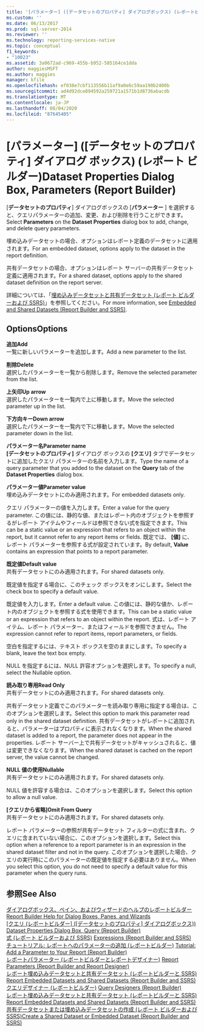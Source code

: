 ```yaml
---
title: '[パラメーター] ([データセットのプロパティ] ダイアログボックス) (レポートビルダー) |Microsoft Docs'
ms.custom: ''
ms.date: 06/13/2017
ms.prod: sql-server-2014
ms.reviewer: ''
ms.technology: reporting-services-native
ms.topic: conceptual
f1_keywords:
- "10023"
ms.assetid: 3a0672ad-c969-455b-b952-585164ce1dda
author: maggiesMSFT
ms.author: maggies
manager: kfile
ms.openlocfilehash: ef038e7cbf113556b11af9a0e6c59aa190b2400b
ms.sourcegitcommit: ad4d92dce894592a259721a1571b1d8736abacdb
ms.translationtype: MT
ms.contentlocale: ja-JP
ms.lasthandoff: 08/04/2020
ms.locfileid: "87645405"
---
```

# <a name="dataset-properties-dialog-box-parameters-report-builder"></a><span data-ttu-id="944f3-102">[パラメーター] ([データセットのプロパティ] ダイアログ ボックス) (レポート ビルダー)</span><span class="sxs-lookup"><span data-stu-id="944f3-102">Dataset Properties Dialog Box, Parameters (Report Builder)</span></span>
  <span data-ttu-id="944f3-103">[**データセットのプロパティ**] ダイアログボックスの [**パラメーター** ] を選択すると、クエリパラメーターの追加、変更、および削除を行うことができます。</span><span class="sxs-lookup"><span data-stu-id="944f3-103">Select **Parameters** on the **Dataset Properties** dialog box to add, change, and delete query parameters.</span></span>  
  
 <span data-ttu-id="944f3-104">埋め込みデータセットの場合、オプションはレポート定義のデータセットに適用されます。</span><span class="sxs-lookup"><span data-stu-id="944f3-104">For an embedded dataset, options apply to the dataset in the report definition.</span></span>  
  
 <span data-ttu-id="944f3-105">共有データセットの場合、オプションはレポート サーバーの共有データセット定義に適用されます。</span><span class="sxs-lookup"><span data-stu-id="944f3-105">For a shared dataset, options apply to the shared dataset definition on the report server.</span></span>  
  
 <span data-ttu-id="944f3-106">詳細については、「[埋め込みデータセットと共有データセット &#40;レポート ビルダーおよび SSRS&#41;](report-data/embedded-and-shared-datasets-report-builder-and-ssrs.md)」を参照してください。</span><span class="sxs-lookup"><span data-stu-id="944f3-106">For more information, see [Embedded and Shared Datasets &#40;Report Builder and SSRS&#41;](report-data/embedded-and-shared-datasets-report-builder-and-ssrs.md).</span></span>  
  
## <a name="options"></a><span data-ttu-id="944f3-107">Options</span><span class="sxs-lookup"><span data-stu-id="944f3-107">Options</span></span>  
 <span data-ttu-id="944f3-108">**追加**</span><span class="sxs-lookup"><span data-stu-id="944f3-108">**Add**</span></span>  
 <span data-ttu-id="944f3-109">一覧に新しいパラメーターを追加します。</span><span class="sxs-lookup"><span data-stu-id="944f3-109">Add a new parameter to the list.</span></span>  
  
 <span data-ttu-id="944f3-110">**削除**</span><span class="sxs-lookup"><span data-stu-id="944f3-110">**Delete**</span></span>  
 <span data-ttu-id="944f3-111">選択したパラメーターを一覧から削除します。</span><span class="sxs-lookup"><span data-stu-id="944f3-111">Remove the selected parameter from the list.</span></span>  
  
 <span data-ttu-id="944f3-112">**上矢印**</span><span class="sxs-lookup"><span data-stu-id="944f3-112">**Up arrow**</span></span>  
 <span data-ttu-id="944f3-113">選択したパラメーターを一覧内で上に移動します。</span><span class="sxs-lookup"><span data-stu-id="944f3-113">Move the selected parameter up in the list.</span></span>  
  
 <span data-ttu-id="944f3-114">**下方向キー**</span><span class="sxs-lookup"><span data-stu-id="944f3-114">**Down arrow**</span></span>  
 <span data-ttu-id="944f3-115">選択したパラメーターを一覧内で下に移動します。</span><span class="sxs-lookup"><span data-stu-id="944f3-115">Move the selected parameter down in the list.</span></span>  
  
 <span data-ttu-id="944f3-116">**パラメーター名**</span><span class="sxs-lookup"><span data-stu-id="944f3-116">**Parameter name**</span></span>  
 <span data-ttu-id="944f3-117">**[データセットのプロパティ]** ダイアログ ボックスの **[クエリ]** タブでデータセットに追加したクエリ パラメーターの名前を入力します。</span><span class="sxs-lookup"><span data-stu-id="944f3-117">Type the name of a query parameter that you added to the dataset on the **Query** tab of the **Dataset Properties** dialog box.</span></span>  
  
 <span data-ttu-id="944f3-118">**パラメーター値**</span><span class="sxs-lookup"><span data-stu-id="944f3-118">**Parameter value**</span></span>  
 <span data-ttu-id="944f3-119">埋め込みデータセットにのみ適用されます。</span><span class="sxs-lookup"><span data-stu-id="944f3-119">For embedded datasets only.</span></span>  
  
 <span data-ttu-id="944f3-120">クエリ パラメーターの値を入力します。</span><span class="sxs-lookup"><span data-stu-id="944f3-120">Enter a value for the query parameter.</span></span> <span data-ttu-id="944f3-121">この値には、静的な値、またはレポート内のオブジェクトを参照するがレポート アイテムやフィールドは参照できない式を指定できます。</span><span class="sxs-lookup"><span data-stu-id="944f3-121">This can be a static value or an expression that refers to an object within the report, but it cannot refer to any report items or fields.</span></span> <span data-ttu-id="944f3-122">既定では、 **[値]** に、レポート パラメーターを参照する式が設定されています。</span><span class="sxs-lookup"><span data-stu-id="944f3-122">By default, **Value** contains an expression that points to a report parameter.</span></span>  
  
 <span data-ttu-id="944f3-123">**既定値**</span><span class="sxs-lookup"><span data-stu-id="944f3-123">**Default value**</span></span>  
 <span data-ttu-id="944f3-124">共有データセットにのみ適用されます。</span><span class="sxs-lookup"><span data-stu-id="944f3-124">For shared datasets only.</span></span>  
  
 <span data-ttu-id="944f3-125">既定値を指定する場合に、このチェック ボックスをオンにします。</span><span class="sxs-lookup"><span data-stu-id="944f3-125">Select the check box to specify a default value.</span></span>  
  
 <span data-ttu-id="944f3-126">既定値を入力します。</span><span class="sxs-lookup"><span data-stu-id="944f3-126">Enter a default value.</span></span> <span data-ttu-id="944f3-127">この値には、静的な値か、レポート内のオブジェクトを参照する式を使用できます。</span><span class="sxs-lookup"><span data-stu-id="944f3-127">This can be a static value or an expression that refers to an object within the report.</span></span> <span data-ttu-id="944f3-128">式は、レポート アイテム、レポート パラメーター、またはフィールドを参照できません。</span><span class="sxs-lookup"><span data-stu-id="944f3-128">The expression cannot refer to report items, report parameters, or fields.</span></span>  
  
 <span data-ttu-id="944f3-129">空白を指定するには、テキスト ボックスを空のままにします。</span><span class="sxs-lookup"><span data-stu-id="944f3-129">To specify a blank, leave the text box empty.</span></span>  
  
 <span data-ttu-id="944f3-130">NULL を指定するには、NULL 許容オプションを選択します。</span><span class="sxs-lookup"><span data-stu-id="944f3-130">To specify a null, select the Nullable option.</span></span>  
  
 <span data-ttu-id="944f3-131">**読み取り専用**</span><span class="sxs-lookup"><span data-stu-id="944f3-131">**Read Only**</span></span>  
 <span data-ttu-id="944f3-132">共有データセットにのみ適用されます。</span><span class="sxs-lookup"><span data-stu-id="944f3-132">For shared datasets only.</span></span>  
  
 <span data-ttu-id="944f3-133">共有データセット定義でこのパラメーターを読み取り専用に指定する場合は、このオプションを選択します。</span><span class="sxs-lookup"><span data-stu-id="944f3-133">Select this option to mark this parameter read only in the shared dataset definition.</span></span> <span data-ttu-id="944f3-134">共有データセットがレポートに追加されると、パラメーターはプロパティに表示されなくなります。</span><span class="sxs-lookup"><span data-stu-id="944f3-134">When the shared dataset is added to a report, the parameter does not appear in the properties.</span></span> <span data-ttu-id="944f3-135">レポート サーバー上で共有データセットがキャッシュされると、値は変更できなくなります。</span><span class="sxs-lookup"><span data-stu-id="944f3-135">When the shared dataset is cached on the report server, the value cannot be changed.</span></span>  
  
 <span data-ttu-id="944f3-136">**NULL 値の使用**</span><span class="sxs-lookup"><span data-stu-id="944f3-136">**Nullable**</span></span>  
 <span data-ttu-id="944f3-137">共有データセットにのみ適用されます。</span><span class="sxs-lookup"><span data-stu-id="944f3-137">For shared datasets only.</span></span>  
  
 <span data-ttu-id="944f3-138">NULL 値を許容する場合は、このオプションを選択します。</span><span class="sxs-lookup"><span data-stu-id="944f3-138">Select this option to allow a null value.</span></span>  
  
 <span data-ttu-id="944f3-139">**[クエリから省略]**</span><span class="sxs-lookup"><span data-stu-id="944f3-139">**Omit From Query**</span></span>  
 <span data-ttu-id="944f3-140">共有データセットにのみ適用されます。</span><span class="sxs-lookup"><span data-stu-id="944f3-140">For shared datasets only.</span></span>  
  
 <span data-ttu-id="944f3-141">レポート パラメーターの参照が共有データセット フィルターの式に含まれ、クエリに含まれていない場合に、このオプションを選択します。</span><span class="sxs-lookup"><span data-stu-id="944f3-141">Select this option when a reference to a report parameter is in an expression in the shared dataset filter and not in the query.</span></span> <span data-ttu-id="944f3-142">このオプションを選択した場合、クエリの実行時にこのパラメーターの既定値を指定する必要はありません。</span><span class="sxs-lookup"><span data-stu-id="944f3-142">When you select this option, you do not need to specify a default value for this parameter when the query runs.</span></span>  
  
## <a name="see-also"></a><span data-ttu-id="944f3-143">参照</span><span class="sxs-lookup"><span data-stu-id="944f3-143">See Also</span></span>  
 <span data-ttu-id="944f3-144">[ダイアログボックス、ペイン、およびウィザードのヘルプのレポートビルダー](../../2014/reporting-services/report-builder-help-for-dialog-boxes-panes-and-wizards.md) </span><span class="sxs-lookup"><span data-stu-id="944f3-144">[Report Builder Help for Dialog Boxes, Panes, and Wizards](../../2014/reporting-services/report-builder-help-for-dialog-boxes-panes-and-wizards.md) </span></span>  
 <span data-ttu-id="944f3-145">[[クエリ &#40;レポートビルダー] ([データセットのプロパティ] ダイアログボックス)&#41;](report-data/dataset-properties-dialog-box-query-report-builder.md) </span><span class="sxs-lookup"><span data-stu-id="944f3-145">[Dataset Properties Dialog Box, Query &#40;Report Builder&#41;](report-data/dataset-properties-dialog-box-query-report-builder.md) </span></span>  
 <span data-ttu-id="944f3-146">[式 &#40;レポート ビルダーおよび SSRS&#41;](report-design/expressions-report-builder-and-ssrs.md) </span><span class="sxs-lookup"><span data-stu-id="944f3-146">[Expressions &#40;Report Builder and SSRS&#41;](report-design/expressions-report-builder-and-ssrs.md) </span></span>  
 <span data-ttu-id="944f3-147">[チュートリアル: レポートへのパラメーターの追加 &#40;レポートビルダー&#41;](tutorial-add-a-parameter-to-your-report-report-builder.md) </span><span class="sxs-lookup"><span data-stu-id="944f3-147">[Tutorial: Add a Parameter to Your Report &#40;Report Builder&#41;](tutorial-add-a-parameter-to-your-report-report-builder.md) </span></span>  
 <span data-ttu-id="944f3-148">[レポートパラメーター &#40;レポートビルダーとレポートデザイナー&#41;](report-design/report-parameters-report-builder-and-report-designer.md) </span><span class="sxs-lookup"><span data-stu-id="944f3-148">[Report Parameters &#40;Report Builder and Report Designer&#41;](report-design/report-parameters-report-builder-and-report-designer.md) </span></span>  
 <span data-ttu-id="944f3-149">[レポート埋め込みデータセットと共有データセット &#40;レポートビルダーと SSRS&#41;](report-data/report-embedded-datasets-and-shared-datasets-report-builder-and-ssrs.md) </span><span class="sxs-lookup"><span data-stu-id="944f3-149">[Report Embedded Datasets and Shared Datasets &#40;Report Builder and SSRS&#41;](report-data/report-embedded-datasets-and-shared-datasets-report-builder-and-ssrs.md) </span></span>  
 <span data-ttu-id="944f3-150">[クエリデザイナー &#40;レポートビルダー&#41;](../../2014/reporting-services/query-designers-report-builder.md) </span><span class="sxs-lookup"><span data-stu-id="944f3-150">[Query Designers &#40;Report Builder&#41;](../../2014/reporting-services/query-designers-report-builder.md) </span></span>  
 <span data-ttu-id="944f3-151">[レポート埋め込みデータセットと共有データセット &#40;レポートビルダーと SSRS&#41;](report-data/report-embedded-datasets-and-shared-datasets-report-builder-and-ssrs.md) </span><span class="sxs-lookup"><span data-stu-id="944f3-151">[Report Embedded Datasets and Shared Datasets &#40;Report Builder and SSRS&#41;](report-data/report-embedded-datasets-and-shared-datasets-report-builder-and-ssrs.md) </span></span>  
 [<span data-ttu-id="944f3-152">共有データセットまたは埋め込みデータセットの作成 (レポート ビルダーおよび SSRS)</span><span class="sxs-lookup"><span data-stu-id="944f3-152">Create a Shared Dataset or Embedded Dataset &#40;Report Builder and SSRS&#41;</span></span>](report-data/create-a-shared-dataset-or-embedded-dataset-report-builder-and-ssrs.md)  
  
  
